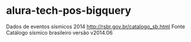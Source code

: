 # alura-tech-pos-bigquery


Dados de eventos sísmicos 2014
http://rsbr.gov.br/catalogo_sb.html
Fonte Catálogo sísmico brasileiro versão v2014.06
